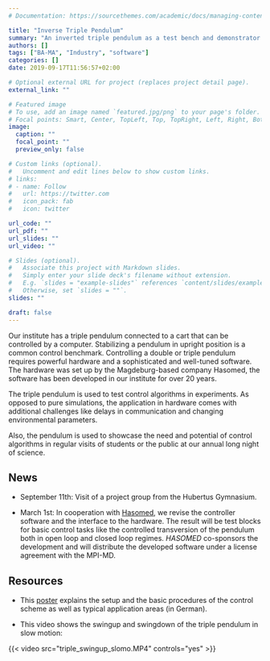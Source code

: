 ```yaml
---
# Documentation: https://sourcethemes.com/academic/docs/managing-content/

title: "Inverse Triple Pendulum"
summary: "An inverted triple pendulum as a test bench and demonstrator for control routines."
authors: []
tags: ["BA-MA", "Industry", "software"]
categories: []
date: 2019-09-17T11:56:57+02:00

# Optional external URL for project (replaces project detail page).
external_link: ""

# Featured image
# To use, add an image named `featured.jpg/png` to your page's folder.
# Focal points: Smart, Center, TopLeft, Top, TopRight, Left, Right, BottomLeft, Bottom, BottomRight.
image:
  caption: ""
  focal_point: ""
  preview_only: false

# Custom links (optional).
#   Uncomment and edit lines below to show custom links.
# links:
# - name: Follow
#   url: https://twitter.com
#   icon_pack: fab
#   icon: twitter

url_code: ""
url_pdf: ""
url_slides: ""
url_video: ""

# Slides (optional).
#   Associate this project with Markdown slides.
#   Simply enter your slide deck's filename without extension.
#   E.g. `slides = "example-slides"` references `content/slides/example-slides.md`.
#   Otherwise, set `slides = ""`.
slides: ""

draft: false
---
```


Our institute has a triple pendulum connected to a cart that can be controlled by a computer. Stabilizing a pendulum in upright position is a common control benchmark. Controlling a double or triple pendulum requires powerful hardware and a sophisticated and well-tuned software. The hardware was set up by the Magdeburg-based company Hasomed, the software has been developed in our institute for over 20 years.

The triple pendulum is used to test control algorithms in experiments. As opposed to pure simulations, the application in hardware comes with additional challenges like delays in communication and changing environmental parameters. 

Also, the pendulum is used to showcase the need and potential of control algorithms in regular visits of students or the public at our annual long night of science.

News
---

 * September 11th: Visit of a project group from the Hubertus Gymnasium.

 * March 1st: In cooperation with [Hasomed](https://www.hasomed.de), we revise the controller software and the interface to the hardware. The result will be test blocks for basic control tasks like the controlled transversion of the pendulum both in open loop and closed loop regimes. *HASOMED* co-sponsors the development and will distribute the developed software under a license agreement with the MPI-MD.

Resources
---

 * This [poster](pendulum-de.pdf) explains the setup and the basic procedures of the control scheme as well as typical application areas (in German).

 * This video shows the swingup and swingdown of the triple pendulum in slow motion:

{{< video src="triple_swingup_slomo.MP4" controls="yes" >}}
